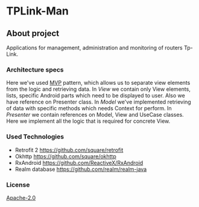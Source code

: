 # TPLink-Man


## About project

Applications for management, administration and monitoring of routers Tp-Link.


### Architecture specs

Here we've used [MVP](https://en.wikipedia.org/wiki/Model%E2%80%93view%E2%80%93presenter) pattern, which allows us to separate view elements from the logic and retrieving data.
In _View_ we contain only View elements, lists, specific Android parts which need to be displayed to user. Also we have reference on Presenter class.
In _Model_ we've implemented retrieving of data with specific methods which needs Context for perform.
In _Presenter_ we contain references on Model, View and UseCase classes. Here we implement all the logic that is required for concrete View.


### Used Technologies

* Retrofit 2
https://github.com/square/retrofit
* Okhttp
https://github.com/square/okhttp
* RxAndroid
https://github.com/ReactiveX/RxAndroid
* Realm database
https://github.com/realm/realm-java


### License

[Apache-2.0](https://github.com/eroy/tplinkman/blob/master/LICENCE.txt)

